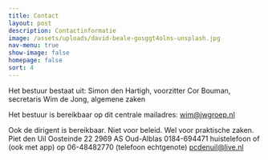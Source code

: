 ```yaml
---
title: Contact
layout: post
description: Contactinformatie
image: /assets/uploads/david-beale-gosggt4olns-unsplash.jpg
nav-menu: true
show-image: false
homepage: false
sort: 4
---
```

Het bestuur bestaat uit:
Simon den Hartigh, voorzitter
Cor Bouman, secretaris
Wim de Jong, algemene zaken

Het bestuur is bereikbaar op dit centrale mailadres: wim@jwgroep.nl

Ook de dirigent is bereikbaar. Niet voor beleid. Wel voor praktische zaken.
Piet den Uil
Oosteinde 22
2969 AS Oud-Alblas
0184-694471 huistelefoon
of (ook met app) op 06-48482770 (telefoon echtgenote)
pcdenuil@live.nl
